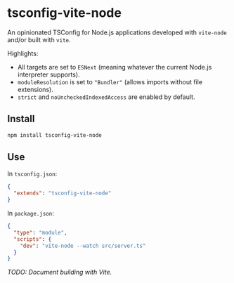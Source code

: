 # tsconfig-vite-node

An opinionated TSConfig for Node.js applications developed with `vite-node` and/or built with `vite`.

Highlights:

- All targets are set to `ESNext` (meaning whatever the current Node.js interpreter supports).
- `moduleResolution` is set to `"Bundler"` (allows imports without file extensions).
- `strict` and `noUncheckedIndexedAccess` are enabled by default.

## Install

```sh
npm install tsconfig-vite-node
```

## Use

In `tsconfig.json`:

```json
{
  "extends": "tsconfig-vite-node"
}
```

In `package.json`:

```json
{
  "type": "module",
  "scripts": {
    "dev": "vite-node --watch src/server.ts"
  }
}
```

_TODO: Document building with Vite._
